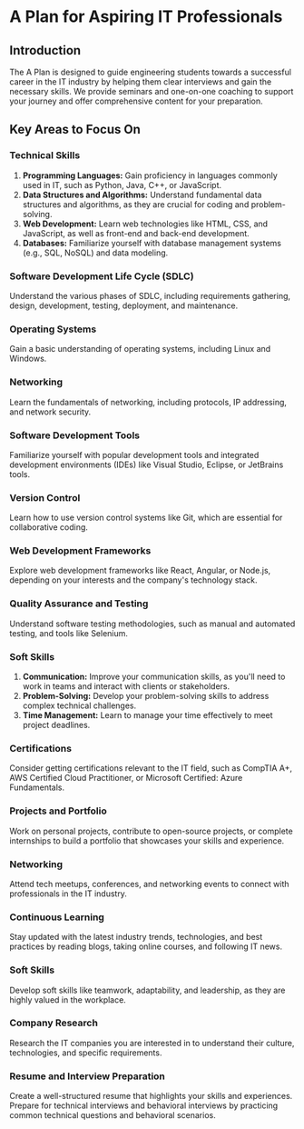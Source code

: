 # A Plan for Aspiring IT Professionals

## Introduction
The A Plan is designed to guide engineering students towards a successful career in the IT industry by helping them clear interviews and gain the necessary skills. We provide seminars and one-on-one coaching to support your journey and offer comprehensive content for your preparation.

## Key Areas to Focus On

### Technical Skills
1. **Programming Languages:** Gain proficiency in languages commonly used in IT, such as Python, Java, C++, or JavaScript.
2. **Data Structures and Algorithms:** Understand fundamental data structures and algorithms, as they are crucial for coding and problem-solving.
3. **Web Development:** Learn web technologies like HTML, CSS, and JavaScript, as well as front-end and back-end development.
4. **Databases:** Familiarize yourself with database management systems (e.g., SQL, NoSQL) and data modeling.

### Software Development Life Cycle (SDLC)
Understand the various phases of SDLC, including requirements gathering, design, development, testing, deployment, and maintenance.

### Operating Systems
Gain a basic understanding of operating systems, including Linux and Windows.

### Networking
Learn the fundamentals of networking, including protocols, IP addressing, and network security.

### Software Development Tools
Familiarize yourself with popular development tools and integrated development environments (IDEs) like Visual Studio, Eclipse, or JetBrains tools.

### Version Control
Learn how to use version control systems like Git, which are essential for collaborative coding.

### Web Development Frameworks
Explore web development frameworks like React, Angular, or Node.js, depending on your interests and the company's technology stack.

### Quality Assurance and Testing
Understand software testing methodologies, such as manual and automated testing, and tools like Selenium.

### Soft Skills
1. **Communication:** Improve your communication skills, as you'll need to work in teams and interact with clients or stakeholders.
2. **Problem-Solving:** Develop your problem-solving skills to address complex technical challenges.
3. **Time Management:** Learn to manage your time effectively to meet project deadlines.

### Certifications
Consider getting certifications relevant to the IT field, such as CompTIA A+, AWS Certified Cloud Practitioner, or Microsoft Certified: Azure Fundamentals.

### Projects and Portfolio
Work on personal projects, contribute to open-source projects, or complete internships to build a portfolio that showcases your skills and experience.

### Networking
Attend tech meetups, conferences, and networking events to connect with professionals in the IT industry.

### Continuous Learning
Stay updated with the latest industry trends, technologies, and best practices by reading blogs, taking online courses, and following IT news.

### Soft Skills
Develop soft skills like teamwork, adaptability, and leadership, as they are highly valued in the workplace.

### Company Research
Research the IT companies you are interested in to understand their culture, technologies, and specific requirements.

### Resume and Interview Preparation
Create a well-structured resume that highlights your skills and experiences. Prepare for technical interviews and behavioral interviews by practicing common technical questions and behavioral scenarios.
